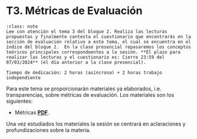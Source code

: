 
T3. Métricas de Evaluación
====================================

```{admonition} Nota
:class: note
Lee con atención el tema 3 del bloque 2. Realiza las lecturas propuestas y finalmente contesta el cuestionario que encontrarás en la sección de evaluación relativo a este tema, el cual se encuentra en el índice del bloque 2.  En la clase presencial repasaremos los conceptos teóricos principales correspondoentes a la sesión. **El plazo para realizar las lecturas y el cuestionario es: Cierre 23:59 del 07/03/2024** (el día anterior a la clase presencial).

Tiempo de dedicación: 2 horas (asíncrona) + 2 horas trabajo independiente
```

Para este tema se proporcionarán materiales ya elaborados, i.e. transparencias, sobre métricas de evaluación.
Los materiales son los siguientes:

- Métricas [**PDF**](https://drive.google.com/file/d/11pNQDmj4pyp_qorTvJn0JpltfROO5k1t/view?usp=sharing).

Una vez estudiados los materiales la sesión se centrará en aclaraciones y profundizaciones sobre la materia.
